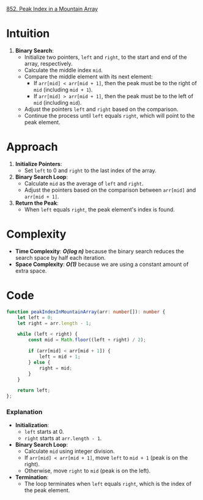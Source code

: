 [852. Peak Index in a Mountain Array](https://leetcode.com/problems/peak-index-in-a-mountain-array/)

# Intuition

1. **Binary Search**:
   - Initialize two pointers, `left` and `right`, to the start and end of the array, respectively.
   - Calculate the middle index `mid`.
   - Compare the middle element with its next element:
     - If `arr[mid] < arr[mid + 1]`, then the peak must be to the right of `mid` (including `mid + 1`).
     - If `arr[mid] > arr[mid + 1]`, then the peak must be to the left of `mid` (including `mid`).
   - Adjust the pointers `left` and `right` based on the comparison.
   - Continue the process until `left` equals `right`, which will point to the peak element.

# Approach

1. **Initialize Pointers**:
   - Set `left` to 0 and `right` to the last index of the array.
2. **Binary Search Loop**:
   - Calculate `mid` as the average of `left` and `right`.
   - Adjust the pointers based on the comparison between `arr[mid]` and `arr[mid + 1]`.
3. **Return the Peak**:
   - When `left` equals `right`, the peak element's index is found.

# Complexity

- **Time Complexity**: ***O(log n)*** because the binary search reduces the search space by half each iteration.
- **Space Complexity**: ***O(1)*** because we are using a constant amount of extra space.

# Code
```typescript
function peakIndexInMountainArray(arr: number[]): number {
    let left = 0;
    let right = arr.length - 1;

    while (left < right) {
        const mid = Math.floor((left + right) / 2);

        if (arr[mid] < arr[mid + 1]) {
            left = mid + 1;
        } else {
            right = mid;
        }
    }

    return left;
};

```

### Explanation

- **Initialization**:
  - `left` starts at 0.
  - `right` starts at `arr.length - 1`.
- **Binary Search Loop**:
  - Calculate `mid` using integer division.
  - If `arr[mid] < arr[mid + 1]`, move `left` to `mid + 1` (peak is on the right).
  - Otherwise, move `right` to `mid` (peak is on the left).
- **Termination**:
  - The loop terminates when `left` equals `right`, which is the index of the peak element.